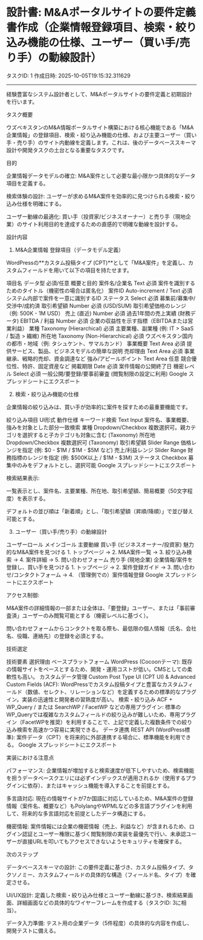 # 設計書: M&Aポータルサイトの要件定義書作成（企業情報登録項目、検索・絞り込み機能の仕様、ユーザー（買い手/売り手）の動線設計）

タスクID: 1
作成日時: 2025-10-05T19:15:32.311629

---

経験豊富なシステム設計者として、M&Aポータルサイトの要件定義と初期設計を行います。

タスク概要

ウズベキスタンのM&A情報ポータルサイト構築における核心機能である「M&A企業情報」の登録項目、検索・絞り込み機能の仕様、および主要ユーザー（買い手・売り手）のサイト内動線を定義します。これは、後のデータベーススキーマ設計や開発タスクの土台となる重要なタスクです。

目的

企業情報データモデルの確立: M&A案件として必要な最小限かつ具体的なデータ項目を定義する。

検索体験の設計: ユーザーが求めるM&A案件を効率的に見つけられる検索・絞り込み仕様を明確にする。

ユーザー動線の最適化: 買い手（投資家/ビジネスオーナー）と売り手（現地企業）のサイト利用目的を達成するための直感的で明確な動線を設計する。

設計内容

1. M&A企業情報 登録項目（データモデル定義）

WordPressの**カスタム投稿タイプ (CPT)**として「M&A案件」を定義し、カスタムフィールドを用いて以下の項目を持たせます。

項目名	データ型	必須/任意	概要と目的
案件名/企業名	Text	必須	案件を識別するためのタイトル（機密性の場合は匿名化）
案件ID	Auto-increment / Text	必須	システム内部で案件を一意に識別するID
ステータス	Select	必須	募集前/募集中/交渉中/成約済
取引希望額	Number	必須	(USD/SUM) 取引希望価格のレンジ（例: 500K - 1M USD）
売上 (直近)	Number	必須	過去1年間の売上実績 (財務データ)
EBITDA / 利益	Number	必須	企業の収益性を示す指標（EBITDAまたは営業利益）
業種	Taxonomy (Hierarchical)	必須	主要業種、副業種 (例: IT > SaaS / 製造 > 繊維)
所在地	Taxonomy (Non-Hierarchical)	必須	ウズベキスタン国内の都市・地域（例: タシュケント、サマルカンド）
事業概要	Text Area	必須	提供サービス、製品、ビジネスモデルの簡単な説明
売却理由	Text Area	必須	事業継承、戦略的売却、資金調達など
強み/アピールポイント	Text Area	任意	競合優位性、特許、固定資産など
掲載期限	Date	必須	案件情報の公開終了日
機密レベル	Select	必須	一般公開/要登録/要事前審査 (閲覧制限の設定に利用)
Google スプレッドシートにエクスポート

2. 検索・絞り込み機能の仕様

企業情報の絞り込みは、買い手が効率的に案件を探すための最重要機能です。

絞り込み項目	UI形式	動作仕様
キーワード検索	Text Input	案件名、事業概要、強みを対象とした部分一致検索
業種	Dropdown/Checkbox	複数選択可。親カテゴリを選択すると子カテゴリも対象に含む (Taxonomy)
所在地	Dropdown/Checkbox	複数選択可 (Taxonomy)
取引希望額	Slider Range	価格レンジを指定 (例: $0 - $1M / $1M - $5M など)
売上/利益レンジ	Slider Range	財務指標のレンジを指定 (例: $500K以上 / $1M - $3M)
ステータス	Checkbox	募集中のみをデフォルトとし、選択可能
Google スプレッドシートにエクスポート

検索結果表示:

一覧表示とし、案件名、主要業種、所在地、取引希望額、簡易概要（50文字程度）を表示する。

デフォルトの並び順は「新着順」とし、「取引希望額（昇順/降順）」で並び替え可能とする。

3. ユーザー（買い手/売り手）の動線設計

ユーザーロール	メインゴール	主要動線
買い手 (ビジネスオーナー/投資家)	魅力的なM&A案件を見つける	1. トップページ → 2. M&A案件一覧 → 3. 絞り込み検索 → 4. 案件詳細 → 5. 問い合わせフォーム
売り手 (現地企業)	企業情報/案件を登録し、買い手を見つける	1. トップページ → 2. 案件登録ガイド → 3. 問い合わせ/コンタクトフォーム → 4. （管理側での）案件情報登録
Google スプレッドシートにエクスポート

アクセス制御:

M&A案件の詳細情報の一部または全体は、「要登録」ユーザー、または「事前審査済」ユーザーのみ閲覧可能とする（機密レベルに基づく）。

問い合わせフォームからコンタクトを取る際も、最低限の個人情報（氏名、会社名、役職、連絡先）の登録を必須とする。

技術選定

技術要素	選択理由
ベースプラットフォーム	WordPress (Cocoonテーマ): 既存の情報サイトをベースとするため、開発・運用コストが低い。CMSとしての柔軟性も高い。
カスタムデータ管理	Custom Post Type UI (CPT UI) & Advanced Custom Fields (ACF): WordPressでカスタム投稿タイプと豊富なカスタムフィールド（数値、セレクト、リレーションなど）を定義するための標準的なプラグイン。実装の迅速性と開発者の習熟度が高い。
検索・絞り込み	ACF + WP_Query / または SearchWP / FacetWP などの専用プラグイン: 標準のWP_Queryでは複雑なカスタムフィールドの絞り込みが難しいため、専用プラグイン（FacetWPを推奨）を利用することで、上記で定義した複数条件での絞り込み検索を高速かつ容易に実現できる。
データ連携	REST API (WordPress標準): 案件データ（CPT）を将来的に外部連携する場合に、標準機能を利用できる。
Google スプレッドシートにエクスポート

実装における注意点

パフォーマンス: 企業情報が増加すると検索速度が低下しやすいため、検索機能を担うデータベースクエリには必ずインデックスが適用されるか（使用するプラグインに依存）、またはキャッシュ機能を導入することを前提とする。

多言語対応: 現在の情報サイトが7か国語に対応しているため、M&A案件の登録情報（案件名、概要など）もPolylangやWPMLなどの多言語プラグインを利用して、将来的な多言語対応を前提としたデータ構造にする。

機密情報: 案件情報には企業の機密情報（売上、利益など）が含まれるため、ログイン認証とユーザー権限に基づく閲覧制限の実装を最優先で行い、未承認ユーザーが直接URLを叩いてもアクセスできないようセキュリティを確保する。

次のステップ

データベーススキーマの設計: この要件定義に基づき、カスタム投稿タイプ、タクソノミー、カスタムフィールドの具体的な構造（フィールド名、タイプ）を確定させる。

UI/UX設計: 定義した検索・絞り込み仕様とユーザー動線に基づき、検索結果画面、詳細画面などの具体的なワイヤーフレームを作成する（タスクID: 3に相当）。

データ入力準備: テスト用の企業データ（5件程度）の具体的な内容を作成し、開発テストに備える。